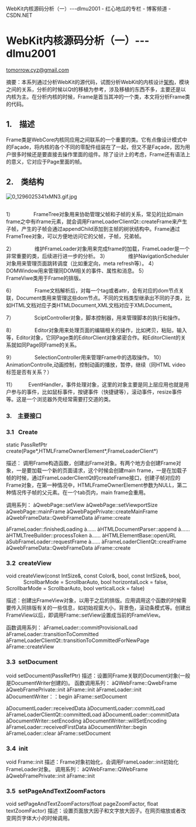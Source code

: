 WebKit内核源码分析（一）---dlmu2001 - 红心地瓜的专栏 - 博客频道 - CSDN.NET

# WebKit内核源码分析（一）---dlmu2001

[tomorrow.cyz@gmail.com](http://blog.csdn.net/dlmu2001/article/details/6164873mailto:tomorrow.cyz@gmail.com)

摘要：本系列通过分析WebKit的源代码，试图分析WebKit的内核设计[架构](http://lib.csdn.net/base/16)，模块之间的关系，分析的时候以Qt的移植为参考，涉及移植的东西不多，主要还是以内核为主。在分析内核的时候，Frame是首当其冲的一个类，本文将分析Frame类的代码。

## 1.    描述

Frame类是WebCore内核同应用之间联系的一个重要的类。它有点像设计模式中的Façade，将内核的各个不同的零配件组装在了一起，但又不是Façade，因为用户很多时候还是要直接去操作里面的组件。除了设计上的考虑，Frame还有语法上的意义，它对应于Page里面的帧。

## 2.    类结构

![0_1296025341xMN3.gif.jpg](https://cdn.jsdelivr.net/gh/hjb2722404/myimg/20210105132701.jpg)

##

1）              FrameTree对象用来协助管理父帧和子帧的关系，常见的比如main frame之中有iframe元素，就会调用FrameLoaderClientQt::createFrame来产生子帧，产生的子帧会通过appendChild添加到主帧的树状结构中。Frame通过FrameTree对象，可以方便地访问它的父帧，子帧，兄弟帧。

2）              维护FrameLoader对象用来完成frame的加载，FrameLoader是一个非常重要的类，后续进行进一步的分析。
3）              维护NavigationScheduler对象用来管理页面跳转调度（比如重定向，meta refresh等）。
4）              DOMWindow用来管理同DOM相关的事件、属性和消息。
5）              FrameViwe类用于Frame的排版。

6）              Frame文档解析后，对每一个tag或者attr，会有对应的dom节点关联，Document类用来管理这些dom节点。不同的文档类型继承出不同的子类，比如HTML文档对应子类HTMLDocument,XML文档对应于XMLDocument。

7）              SciptController对象，脚本控制器，用来管理脚本的执行和操作。

8）              Editor对象用来处理页面的编辑相关的操作，比如拷贝，粘贴，输入等，Editor对象，它同Page类的EditorClient对象紧密合作。和EditorClient的关系就如同Page同Frame的关系。

9）              SelectionController用来管理Frame中的选取操作。
10）         AnimationControlle,动画控制，控制动画的播放，暂停，继续（同HTML video标签是否有关系？）

11）         EventHandler，事件处理对象，这里的对象主要是同上层应用也就是用户参与的事件，比如鼠标事件，按键事件（快捷键等），滚动事件，resize事件等。这是一个浏览器外壳经常需要打交道的类。

### 3.    主要接口

### 3.1   Create

static PassRefPtr<Frame> create(Page*,HTMLFrameOwnerElement*,FrameLoaderClient*)

描述：  调用Frame构造函数，创建出Frame对象。有两个地方会创建Frame对象，一是要加载一个新的页面请求，这个时候会创建main frame，一是在加载子帧的时候，通过FrameLoaderClientQt的createFrame接口，创建子帧对应的Frame对象，在第一种情况中，HTMLFrameOwnerElement参数为NULL，第二种情况传子帧的父元素。在一个tab页内，main frame会重用。

调用系列：
àQwebPage::setView
àQwebPage::setViewportSize
àQwebPage::mainFrame
àQwebPagePrivate::createMainFrame
àQwebFrameData::QwebFrameData
àFrame::create

àFrameLoader::finishedLoading
à……
àHTMLDocumentParser::append
à……
àHTMLTreeBuilder::processToken
à……
àHTMLElementBase::openURL
àSubFrameLoader::requestFrame
à……
àFrameLoaderClientQt::creatFrame
àQwebFrameData::QwebFrameData
àFrame::create

### 3.2  createView

void createView(const IntSize&, const Color&, bool, const IntSize&, bool,
            ScrollbarMode = ScrollbarAuto, bool horizontalLock = false,
            ScrollbarMode = ScrollbarAuto, bool verticalLock = false)

描述：创建出FrameView对象，以用于之后的排版。应用调用这个函数的时候需要传入同排版有关的一些信息，如初始视窗大小，背景色，滚动条模式等。创建出FrameView以后，即调用Frame::setView设置成当前的FrameView。

函数调用系列：
àFrameLoader::commitProvisionalLoad
àFrameLoader::transitionToCommitted
àFrameLoaderClientQt::transitionToCommittedForNewPage
àFrame::createView

### 3.3  setDocument

void setDocument(PassRefPtr<Document>)
描述：设置同Frame关联的Document对象(一般是DocumentWriter创建的)。
函数调用系列：
àQWebFrame::QwebFrame
àQwebFramePrivate::init
àFrame::init
àFrameLoader::init
àDocumentWriter：：begin
àFrame::setDocument

àDocumentLoader::receivedData
àDocumentLoader::commitLoad
àFrameLoaderClientQt::committedLoad
àDocumentLoader::commitData
àDocumentWriter::setEncoding
àDocumentWriter::willSetEncoding
àFrameLoader::receivedFirstData
àDocumentWriter::begin
àFrameLoader::clear
àFrame::setDocument

### 3.4  init

void Frame::init
描述：Frame对象初始化，会调用FrameLoader::init初始化FrameLoader对象。
调用系列：
àQWebFrame::QWebFrame
àQwebFramePrivate::init
àFrame::init

### 3.5  setPageAndTextZoomFactors

void setPageAndTextZoomFactors(float pageZoomFactor, float textZoomFactor)
描述：设置页面放大因子和文字放大因子。在网页缩放或者改变网页字体大小的时候调用。